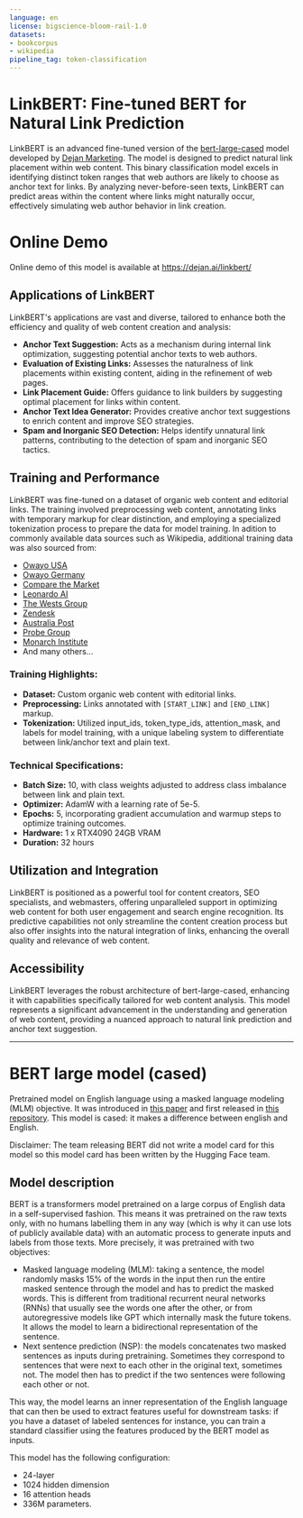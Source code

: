 ```yaml
---
language: en
license: bigscience-bloom-rail-1.0
datasets:
- bookcorpus
- wikipedia
pipeline_tag: token-classification
---
```


# LinkBERT: Fine-tuned BERT for Natural Link Prediction

LinkBERT is an advanced fine-tuned version of the [bert-large-cased](https://huggingface.co/google-bert/bert-large-cased) model developed by [Dejan Marketing](https://dejanmarketing.com/). The model is designed to predict natural link placement within web content. This binary classification model excels in identifying distinct token ranges that web authors are likely to choose as anchor text for links. By analyzing never-before-seen texts, LinkBERT can predict areas within the content where links might naturally occur, effectively simulating web author behavior in link creation.

# Online Demo

Online demo of this model is available at https://dejan.ai/linkbert/

## Applications of LinkBERT

LinkBERT's applications are vast and diverse, tailored to enhance both the efficiency and quality of web content creation and analysis:

- **Anchor Text Suggestion:** Acts as a mechanism during internal link optimization, suggesting potential anchor texts to web authors.
- **Evaluation of Existing Links:** Assesses the naturalness of link placements within existing content, aiding in the refinement of web pages.
- **Link Placement Guide:** Offers guidance to link builders by suggesting optimal placement for links within content.
- **Anchor Text Idea Generator:** Provides creative anchor text suggestions to enrich content and improve SEO strategies.
- **Spam and Inorganic SEO Detection:** Helps identify unnatural link patterns, contributing to the detection of spam and inorganic SEO tactics.

## Training and Performance

LinkBERT was fine-tuned on a dataset of organic web content and editorial links. The training involved preprocessing web content, annotating links with temporary markup for clear distinction, and employing a specialized tokenization process to prepare the data for model training. In adition to commonly available data sources such as Wikipedia, additional training data was also sourced from:

- [Owayo USA](https://www.owayo.com/)
- [Owayo Germany](https://www.owayo.de/)
- [Compare the Market](https://www.comparethemarket.com.au/)
- [Leonardo AI](https://leonardo.ai/)
- [The Wests Group](https://mywests.com.au/)
- [Zendesk](https://www.zendesk.com/)
- [Australia Post](https://auspost.com.au/)
- [Probe Group](https://www.probecx.com/)
- [Monarch Institute](https://www.monarch.edu.au/)
- And many others...

### Training Highlights:

- **Dataset:** Custom organic web content with editorial links.
- **Preprocessing:** Links annotated with `[START_LINK]` and `[END_LINK]` markup.
- **Tokenization:** Utilized input_ids, token_type_ids, attention_mask, and labels for model training, with a unique labeling system to differentiate between link/anchor text and plain text.

### Technical Specifications:

- **Batch Size:** 10, with class weights adjusted to address class imbalance between link and plain text.
- **Optimizer:** AdamW with a learning rate of 5e-5.
- **Epochs:** 5, incorporating gradient accumulation and warmup steps to optimize training outcomes.
- **Hardware:** 1 x RTX4090 24GB VRAM
- **Duration:** 32 hours

## Utilization and Integration

LinkBERT is positioned as a powerful tool for content creators, SEO specialists, and webmasters, offering unparalleled support in optimizing web content for both user engagement and search engine recognition. Its predictive capabilities not only streamline the content creation process but also offer insights into the natural integration of links, enhancing the overall quality and relevance of web content.

## Accessibility

LinkBERT leverages the robust architecture of bert-large-cased, enhancing it with capabilities specifically tailored for web content analysis. This model represents a significant advancement in the understanding and generation of web content, providing a nuanced approach to natural link prediction and anchor text suggestion.

---

# BERT large model (cased)

Pretrained model on English language using a masked language modeling (MLM) objective. It was introduced in
[this paper](https://arxiv.org/abs/1810.04805) and first released in
[this repository](https://github.com/google-research/bert). This model is cased: it makes a difference
between english and English.

Disclaimer: The team releasing BERT did not write a model card for this model so this model card has been written by
the Hugging Face team.

## Model description

BERT is a transformers model pretrained on a large corpus of English data in a self-supervised fashion. This means it
was pretrained on the raw texts only, with no humans labelling them in any way (which is why it can use lots of
publicly available data) with an automatic process to generate inputs and labels from those texts. More precisely, it
was pretrained with two objectives:

- Masked language modeling (MLM): taking a sentence, the model randomly masks 15% of the words in the input then run
  the entire masked sentence through the model and has to predict the masked words. This is different from traditional
  recurrent neural networks (RNNs) that usually see the words one after the other, or from autoregressive models like
  GPT which internally mask the future tokens. It allows the model to learn a bidirectional representation of the
  sentence.
- Next sentence prediction (NSP): the models concatenates two masked sentences as inputs during pretraining. Sometimes
  they correspond to sentences that were next to each other in the original text, sometimes not. The model then has to
  predict if the two sentences were following each other or not.

This way, the model learns an inner representation of the English language that can then be used to extract features
useful for downstream tasks: if you have a dataset of labeled sentences for instance, you can train a standard
classifier using the features produced by the BERT model as inputs.

This model has the following configuration:

- 24-layer
- 1024 hidden dimension
- 16 attention heads
- 336M parameters.

